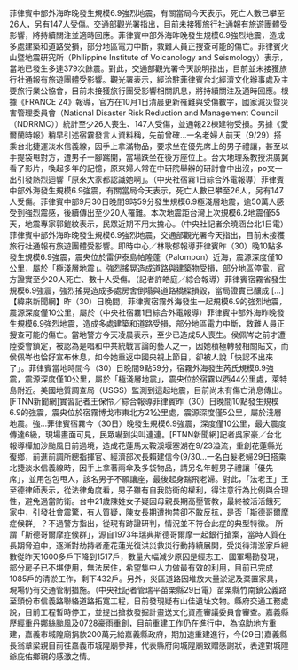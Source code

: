 菲律賓中部外海昨晚發生規模6.9強烈地震，有關當局今天表示，死亡人數已攀至26人，另有147人受傷。交通部觀光署指出，目前未接獲旅行社通報有旅遊團體受影響，將持續關注並適時回應。菲律賓中部外海昨晚發生規模6.9強烈地震，造成多處建築和道路受損，部分地區電力中斷，救難人員正搜查可能的傷亡。菲律賓火山暨地震研究所（Philippine Institute of Volcanology and Seismology）表示，當地已發生多達379次餘震。對此，交通部觀光署今天說明指出，目前並未接獲旅行社通報有旅遊團體受影響。觀光署表示，經洽駐菲律賓台北經濟文化辦事處及主要旅行業公協會，目前未接獲旅行團受影響相關訊息，將持續關注及適時回應。根據《FRANCE 24》報導，官方在10月1日清晨更新罹難與受傷數字，國家減災暨災害管理委員會（National Disaster Risk Reduction and Management Council（NDRRMC））統計至少26人喪生、147人受傷，並通報22棟建物受損。另據《愛爾蘭時報》稍早引述宿霧發言人資料稱，先前曾確...一名老婦人前天（9/29）搭乘台北捷運淡水信義線，因手上拿滿物品，要求坐在優先席上的男子禮讓，甚至以手提袋甩對方，遭男子一腳踹開，當場跌坐在後方座位上。台大地理系教授洪廣冀看了影片，喚起多年的記憶，原來婦人常在中研院舉辦的研討會中出沒，po文一出引發熱烈迴響「原來大家都認識她啊」。（中央社宿霧1日綜合外電報導）菲律賓中部外海發生規模6.9強震，有關當局今天表示，死亡人數已攀至26人，另有147人受傷。菲律賓中部9月30日晚間9時59分發生規模6.9極淺層地震，逾50萬人感受到強烈震感，後續傳出至少20人罹難。本次地震距台灣上次規模6.2地震僅55天，地震專家郭鎧紋表示，民眾近期不用太擔心。（中央社記者余曉涵台北1日電）菲律賓中部外海昨晚發生規模6.9強烈地震，交通部觀光署今天指出，目前未接獲旅行社通報有旅遊團體受影響。即時中心／林耿郁報導菲律賓昨（30）晚10點多發生規模6.9強震，震央位於雷伊泰島帕隆蓬（Palompon）近海，震源深度僅10公里，屬於「極淺層地震」。強烈搖晃造成道路與建築物受損，部分地區停電，官方證實至少20人死亡、數十人受傷。（記者許皓庭／綜合報導）菲律賓宿霧省發生規模6.9強震，強烈搖晃造成多處房舍倒塌與道路橋樑損毀，當局證實已釀成 […]【緯來新聞網】昨（30）日晚間，菲律賓宿霧外海發生一起規模6.9的強烈地震，震源深度僅10公里，屬於（中央社宿霧1日綜合外電報導）菲律賓中部外海昨晚發生規模6.9強烈地震，造成多處建築和道路受損，部分地區電力中斷，救難人員正搜查可能的傷亡。當地警方今天凌晨表示，至少已造成5人喪生。侯佩岑之前才遭陸委會鎖定，被認為是唱和中共統戰言論的藝人之一，因她積極轉發相關貼文，而侯佩岑也恰好宣布休息，如今她重返中國央視上節目，卻被人說「快認不出來了」。菲律賓當地時間今（30）日晚間9點59分，宿霧外海發生芮氏規模6.9強震，震源深度僅10公里，屬於「極淺層地震」，震央位於宿霧以西44公里處，萊特島附近。美國地質調查局（USGS）監測到這起地震，目前尚未有傷亡消息傳出。[FTNN新聞網]實習記者王保伶／綜合報導菲律賓昨（30）日晚間10點發生規模6.9的強震，震央位於宿霧博戈市東北方21公里處，震源深度僅5公里，屬於淺層地震。強...菲律賓宿霧今（30日）晚發生規模6.9強震，深度僅10公里，最大震度傳達6級，現場畫面可見，民眾嚇到尖叫連連。[FTNN新聞網]記者吳家豪／台北報導樺加沙颱風日前過境，造成花蓮馬太鞍溪堰塞湖在9/23溢流，重創花蓮縣光復鄉，前進前調所總指揮官、經濟部次長賴建信今(9/30...一名白髮老婦29日搭乘北捷淡水信義線時，因手上拿著雨傘及多袋物品，請另名年輕男子禮讓「優先席」，並用包包甩人，該名男子不願讓座，最後起身踹飛老婦。對此，「法老王」王至德律師表示，從法律角度看，男子雖有自我防衛的權利，得注意行為比例與合理性，避免過當防衛。台中21歲陳姓女子疑因母親長期高壓管教，最終被活活餓死家中，引發社會震驚，有人質疑，陳女長期遭拘禁卻不敢反抗，是否「斯德哥爾摩症候群」？不過警方指出，從現有跡證研判，情況並不符合此症的典型特徵。 所謂「斯德哥爾摩症候群」，源自1973年瑞典斯德哥爾摩一起銀行搶案，當時人質在長期脅迫中，逐漸對劫持者產花蓮光復洪災救災行動持續展開，受災待清淤家戶總數從昨天1600多戶下降到1517戶，數量大幅減少原因是經志工、國軍場勘發現，部分房子已不堪使用，無法居住，希望集中人力做最有效的利用，目前已完成1085戶的清淤工作，剩下432戶。另外，災區道路因堆放大量淤泥及棄置家具，現場仍有交通管制措施。（中央社記者管瑞平苗栗縣29日電）苗栗縣竹南鎮公義路至頭份市信義路聯絡道路拓寬工程，日前發現疑有山佳遺址文物。縣府交通工務處說，目前工程暫時停工，並提出搶救發掘計畫送文化資產審議委員會審查。嘉義縣歷經重丹娜絲颱風及0728豪雨重創，目前重建工作仍在進行中，為協助地方重建，嘉義市城隍廟捐款200萬元給嘉義縣政府，期加速重建進行，今(29日)嘉義縣長翁章梁親自前往嘉義市城隍廟參拜，代表縣府向城隍廟致贈感謝狀，表達對城隍爺庇佑鄉親的感激之情。